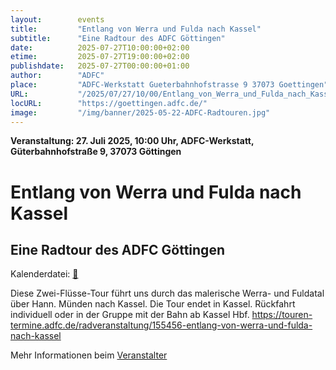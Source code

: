 ```yaml
---
layout:        events
title:         "Entlang von Werra und Fulda nach Kassel"
subtitle:      "Eine Radtour des ADFC Göttingen"
date:          2025-07-27T10:00:00+02:00
etime:         2025-07-27T19:00:00+02:00
publishdate:   2025-07-27T00:00:00+01:00
author:        "ADFC"
place:         "ADFC-Werkstatt Gueterbahnhofstrasse 9 37073 Goettingen"
URL:           "/2025/07/27/10/00/Entlang_von_Werra_und_Fulda_nach_Kassel"
locURL:        "https://goettingen.adfc.de/"
image:         "/img/banner/2025-05-22-ADFC-Radtouren.jpg"
---
```


**Veranstaltung: 27. Juli 2025, 10:00 Uhr, ADFC-Werkstatt, Güterbahnhofstraße 9, 37073 Göttingen**

Entlang von Werra und Fulda nach Kassel
===========

Eine Radtour des ADFC Göttingen
-----------


Kalenderdatei: [📆](/ics/2025-07-27_10-00_entlang_von_werra_und_fulda_nach_kassel.ics)

Diese Zwei-Flüsse-Tour führt uns durch das malerische Werra- und Fuldatal über Hann. Münden nach Kassel. Die Tour endet in Kassel. Rückfahrt individuell oder in der Gruppe mit der Bahn ab Kassel Hbf.
https://touren-termine.adfc.de/radveranstaltung/155456-entlang-von-werra-und-fulda-nach-kassel

Mehr Informationen beim [Veranstalter](https://goettingen.adfc.de/)
